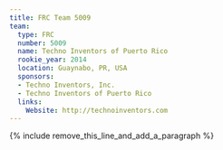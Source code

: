 ```yaml
---
title: FRC Team 5009
team:
  type: FRC
  number: 5009
  name: Techno Inventors of Puerto Rico
  rookie_year: 2014
  location: Guaynabo, PR, USA
  sponsors:
  - Techno Inventors, Inc.
  - Techno Inventors of Puerto Rico
  links:
    Website: http://technoinventors.com
---
```


{% include remove_this_line_and_add_a_paragraph %}